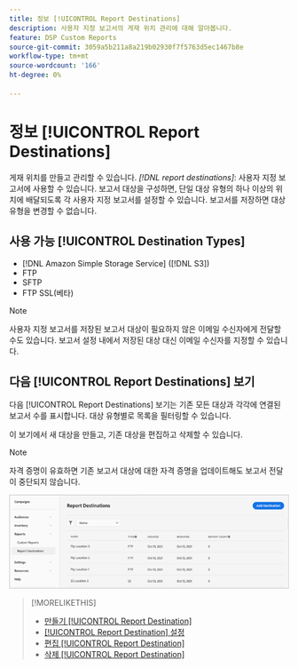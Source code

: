 ```yaml
---
title: 정보 [!UICONTROL Report Destinations]
description: 사용자 지정 보고서의 게재 위치 관리에 대해 알아봅니다.
feature: DSP Custom Reports
source-git-commit: 3059a5b211a8a219b02930f7f5763d5ec1467b8e
workflow-type: tm+mt
source-wordcount: '166'
ht-degree: 0%

---
```


# 정보 [!UICONTROL Report Destinations]

게재 위치를 만들고 관리할 수 있습니다. *[!DNL report destinations]*: 사용자 지정 보고서에 사용할 수 있습니다. 보고서 대상을 구성하면, 단일 대상 유형의 하나 이상의 위치에 배달되도록 각 사용자 지정 보고서를 설정할 수 있습니다. 보고서를 저장하면 대상 유형을 변경할 수 없습니다.

## 사용 가능 [!UICONTROL Destination Types]

* [!DNL Amazon Simple Storage Service] ([!DNL S3])
* FTP
* SFTP
* FTP SSL(베타)

>[!NOTE]
>
> 사용자 지정 보고서를 저장된 보고서 대상이 필요하지 않은 이메일 수신자에게 전달할 수도 있습니다. 보고서 설정 내에서 저장된 대상 대신 이메일 수신자를 지정할 수 있습니다.

## 다음 [!UICONTROL Report Destinations] 보기

다음 [!UICONTROL Report Destinations] 보기는 기존 모든 대상과 각각에 연결된 보고서 수를 표시합니다. 대상 유형별로 목록을 필터링할 수 있습니다.

이 보기에서 새 대상을 만들고, 기존 대상을 편집하고 삭제할 수 있습니다.

>[!NOTE]
>
>자격 증명이 유효하면 기존 보고서 대상에 대한 자격 증명을 업데이트해도 보고서 전달이 중단되지 않습니다.

![보고서 대상](/help/dsp/assets/report-destinations.png)

>[!MORELIKETHIS]
>
>* [만들기 [!UICONTROL Report Destination]](/help/dsp/reports/report-destinations/report-destination-create.md)
>* [[!UICONTROL Report Destination] 설정](/help/dsp/reports/report-destinations/report-destination-settings.md)
>* [편집 [!UICONTROL Report Destination]](/help/dsp/reports/report-destinations/report-destination-edit.md)
>* [삭제 [!UICONTROL Report Destination]](/help/dsp/reports/report-destinations/report-destination-delete.md)

